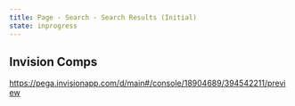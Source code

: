 ```yaml
---
title: Page - Search - Search Results (Initial)
state: inprogress
---
```


## Invision Comps

https://pega.invisionapp.com/d/main#/console/18904689/394542211/preview